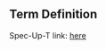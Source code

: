 ## Term Definition

Spec-Up-T link: <a href='https://weboftrust.github.io/WOT-terms/docs/glossary/drt'>here</a>
